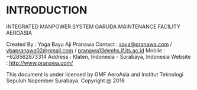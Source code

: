 INTRODUCTION
=======================================================

INTEGRATED MANPOWER SYSTEM GARUDA MAINTENANCE FACILITY AEROASIA

Created By 	: Yoga Bayu Aji Pranawa
Contact		: saya@pranawa.com / ybapranawa02@gmail.com / pranawa13@mhs.if.its.ac.id
Mobile		: +628562873314
Address 	: Klaten, Indonesia - Surabaya, Indonesia
Website 	: http://www.pranawa.com/

This document is under licensed by GMF AeroAsia and Institut Teknologi Sepuluh Nopember Surabaya. Copyright @ 2016